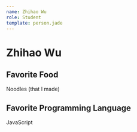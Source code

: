 ```yaml
---
name: Zhihao Wu
role: Student
template: person.jade
---
```


Zhihao Wu
=======

## Favorite Food

Noodles (that I made)

## Favorite Programming Language

JavaScript


